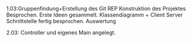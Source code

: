 1.03:Gruppenfindung+Erstellung des Git REP
Konstruktion des Projektes Besprochen.
Erste Ideen gesammelt. Klassendiagramm + Client Server Schnittstelle fertig besprochen.
Auswertung

2.03: Controller und eigenes Main angelegt.